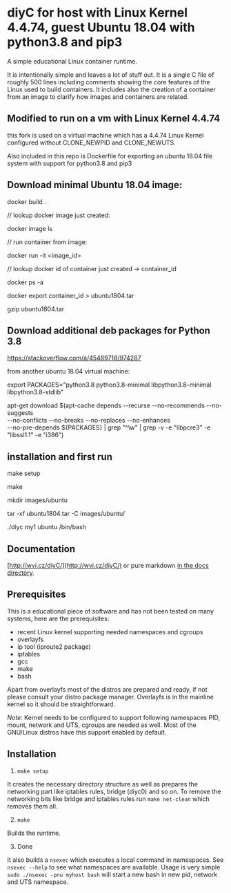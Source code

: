 # diyC for host with Linux Kernel 4.4.74, guest Ubuntu 18.04 with python3.8 and pip3

A simple educational Linux container runtime.

It is intentionally simple and leaves a lot of stuff out. It is a
single C file of roughly 500 lines including comments showing the core
features of the Linux used to build containers. It includes also the
creation of a container from an image to clarify how images and
containers are related.


## Modified to run on a vm with Linux Kernel 4.4.74

this fork is used on a virtual machine which has a 4.4.74 Linux Kernel configured without CLONE_NEWPID and CLONE_NEWUTS.

Also included in this repo is Dockerfile for exporting an ubuntu 18.04 file system with support for python3.8 and pip3
 

## Download minimal Ubuntu 18.04 image:
docker build .

// lookup docker image just created:

docker image ls 


// run container from image:

docker run -it <image_id>


// lookup docker id of container just created -> container_id

docker ps -a 


docker export container_id > ubuntu1804.tar

gzip ubuntu1804.tar


## Download additional deb packages for Python 3.8
https://stackoverflow.com/a/45489718/974287

from another ubuntu 18.04 virtual machine:

export PACKAGES="python3.8 python3.8-minimal libpython3.8-minimal libpython3.8-stdlib"

apt-get download $(apt-cache depends --recurse --no-recommends --no-suggests \
  --no-conflicts --no-breaks --no-replaces --no-enhances \
  --no-pre-depends ${PACKAGES} | grep "^\w" | grep -v -e "libpcre3" -e "libssl1.1" -e "i386")

## installation and first run
make setup

make

mkdir images/ubuntu

tar -xf ubuntu1804.tar -C images/ubuntu/


./diyc my1 ubuntu /bin/bash



## Documentation

[http://wvi.cz/diyC/](http://wvi.cz/diyC/) or pure markdown
[in the docs directory](https://github.com/w-vi/diyC/blob/master/docs/index.md).


## Prerequisites

This is a educational piece of software and has not been tested on
many systems, here are the prerequisites:

- recent Linux kernel supporting needed namespaces and cgroups
- overlayfs
- ip tool (iproute2 package)
- iptables
- gcc
- make
- bash

Apart from overlayfs most of the distros are prepared and ready, if not
please consult your distro package manager. Overlayfs is in the
mainline kernel so it should be straightforward.

*Note*: Kernel needs to be configured to support following namespaces
PID, mount, network and UTS, cgroups are needed as well. Most of the GNU/Linux distros have
this support enabled by default.


## Installation

1. `make setup`

It creates the necessary directory structure as well as prepares the
networking part like iptables rules, bridge (diyc0) and so on. To
remove the networking bits like bridge and iptables rules run `make
net-clean` which removes them all.

2. `make`

Builds the runtime.

3. Done

It also builds a `nsexec` which executes a local command in namespaces. See `nsexec --help` to see what namespaces are available. Usage is very simple `sudo ./nsexec -pnu myhost bash` will start a new bash in new pid, network and UTS namespace.


